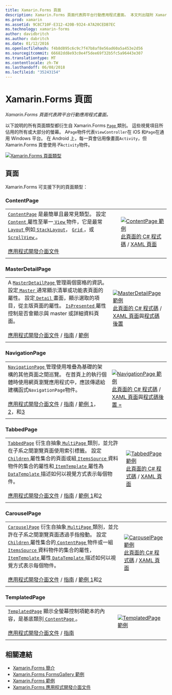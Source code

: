 ```yaml
---
title: Xamarin.Forms 頁面
description: Xamarin.Forms 頁面代表跨平台行動應用程式畫面。 本文列出隨附 Xamarin.Forms 中的頁面。
ms.prod: xamarin
ms.assetid: 9C8C710F-E312-420B-9324-A7A20CEDB7EC
ms.technology: xamarin-forms
author: davidbritch
ms.author: dabritch
ms.date: 01/12/2016
ms.openlocfilehash: f4b8d895c6c9c7f47b8af8e56ad60a5a453e2d56
ms.sourcegitcommit: 66682dd8e93c0e4f5dee69f32b5fc5a96443e307
ms.translationtype: MT
ms.contentlocale: zh-TW
ms.lasthandoff: 06/08/2018
ms.locfileid: "35243154"
---
```

# <a name="xamarinforms-pages"></a>Xamarin.Forms 頁面

_Xamarin.Forms 頁面代表跨平台行動應用程式畫面。_

以下說明的所有頁面類型都衍生自 Xamarin.Forms [ `Page` ](https://developer.xamarin.com/api/type/Xamarin.Forms.Page/)類別。 這些視覺項目所佔用的所有或大部分的螢幕。 A`Page`物件代表`ViewController`在 iOS 和`Page`在通用 Windows 平台。 在 Android 上，每一頁會佔用像畫面`Activity`，但 Xamarin.Forms 頁會使用*不*`Activity`物件。

[ ![](pages-images/pages-sml.png "Xamarin.Forms 頁面類型")](pages-images/pages.png#lightbox "Xamarin.Forms 頁面類型")

## <a name="pages"></a>頁面

Xamarin.Forms 可支援下列的頁面類型：

<a name="contentPage" />

### <a name="contentpage"></a>ContentPage

|     |     |
| --- | --- |
| [`ContentPage`](https://developer.xamarin.com/api/type/Xamarin.Forms.ContentPage/) 是最簡單且最常見類型。 設定[ `Content` ](https://developer.xamarin.com/api/property/Xamarin.Forms.ContentPage.Content/)屬性至單一[ `View` ](views.md)物件，它是最常[ `Layout` ](layouts.md)例如[ `StackLayout`](layouts.md#stackLayout)， [ `Grid` ](layouts.md#grid)，或[ `ScrollView` ](layouts.md#scrollView)。<br /><br />[應用程式開發介面文件](https://developer.xamarin.com/api/type/Xamarin.Forms.ContentPage/) | [![ContentPage 範例](pages-images/ContentPage.png "ContentPage 範例")](pages-images/ContentPage-Large.png#lightbox "ContentPage 範例")<br />[此頁面的 C# 程式碼](https://github.com/xamarin/xamarin-forms-samples/blob/master/FormsGallery/FormsGallery/FormsGallery/CodeExamples/ContentPageDemoPage.cs) / [XAML 頁面](https://github.com/xamarin/xamarin-forms-samples/blob/master/FormsGallery/FormsGallery/FormsGallery/XamlExamples/ContentPageDemoPage.xaml) |
|     |     |

### <a name="masterdetailpage"></a>MasterDetailPage

|     |     |
| --- | --- |
| A [ `MasterDetailPage` ](https://developer.xamarin.com/api/type/Xamarin.Forms.MasterDetailPage/)管理兩個窗格的資訊。 設定[ `Master` ](https://developer.xamarin.com/api/property/Xamarin.Forms.MasterDetailPage.Master/)通常顯示清單或功能表頁面的屬性。 設定[ `Detail` ](https://developer.xamarin.com/api/property/Xamarin.Forms.MasterDetailPage.Detail/)畫面，顯示選取的項目，從主版頁面的屬性。 [ `IsPresented` ](https://developer.xamarin.com/api/property/Xamarin.Forms.MasterDetailPage.IsPresented/)屬性控制是否會顯示與 master 或詳細資料頁面。<br /><br />[應用程式開發介面文件](https://developer.xamarin.com/api/type/Xamarin.Forms.MasterDetailPage/) / [指南](~/xamarin-forms/app-fundamentals/navigation/master-detail-page.md) / [範例](https://developer.xamarin.com/samples/xamarin-forms/Navigation/MasterDetailPage/) | [![MasterDetailPage 範例](pages-images/MasterDetailPage.png "MasterDetailPage 範例")](pages-images/MasterDetailPage-Large.png#lightbox "MasterDetailPage 範例")<br />[此頁面的 C# 程式碼](https://github.com/xamarin/xamarin-forms-samples/blob/master/FormsGallery/FormsGallery/FormsGallery/CodeExamples/MasterDetailPageDemoPage.cs) / [XAML 頁面](https://github.com/xamarin/xamarin-forms-samples/blob/master/FormsGallery/FormsGallery/FormsGallery/XamlExamples/MasterDetailPageDemoPage.xaml)與[程式碼後置](https://github.com/xamarin/xamarin-forms-samples/blob/master/FormsGallery/FormsGallery/FormsGallery/XamlExamples/MasterDetailPageDemoPage.xaml.cs) |
|     |     |

### <a name="navigationpage"></a>NavigationPage

|     |     |
| --- | --- |
| [ `NavigationPage` ](https://developer.xamarin.com/api/type/Xamarin.Forms.NavigationPage/)管理使用堆疊為基礎的架構的其他頁面之間巡覽。 在首頁上的執行個體時使用網頁瀏覽應用程式中，應該傳遞給建構函式`NavigationPage`物件。<br /><br />[應用程式開發介面文件](https://developer.xamarin.com/api/type/Xamarin.Forms.NavigationPage/) / [指南](~/xamarin-forms/app-fundamentals/navigation/hierarchical.md) / [範例 1](https://developer.xamarin.com/samples/xamarin-forms/Navigation/Hierarchical/)， [2](https://developer.xamarin.com/samples/xamarin-forms/Navigation/PassingData/)，和[3](https://developer.xamarin.com/samples/xamarin-forms/Navigation/LoginFlow/)  | [![NavigationPage 範例](pages-images/NavigationPage.png "NavigationPage 範例")](pages-images/NavigationPage-Large.png#lightbox "NavigationPage 範例")<br />[此頁面的 C# 程式碼](https://github.com/xamarin/xamarin-forms-samples/blob/master/FormsGallery/FormsGallery/FormsGallery/CodeExamples/NavigationPageDemoPage.cs) / [XAML 頁面](https://github.com/xamarin/xamarin-forms-samples/blob/master/FormsGallery/FormsGallery/FormsGallery/XamlExamples/NavigationPageDemoPage.xaml)與[程式碼後置 =](https://github.com/xamarin/xamarin-forms-samples/blob/master/FormsGallery/FormsGallery/FormsGallery/XamlExamples/NavigationPageDemoPage.xaml.cs) |
|     |     |

### <a name="tabbedpage"></a>TabbedPage

|     |     |
| --- | --- |
| [`TabbedPage`](https://developer.xamarin.com/api/type/Xamarin.Forms.TabbedPage/) 衍生自抽象[ `MultiPage` ](https://developer.xamarin.com/api/type/Xamarin.Forms.MultiPage%3CT%3E/)類別，並允許在子系之間瀏覽頁面使用索引標籤。 設定[ `Children` ](https://developer.xamarin.com/api/property/Xamarin.Forms.MultiPage%3CT%3E.Children/)屬性集合的頁面或組[ `ItemsSource` ](https://developer.xamarin.com/api/property/Xamarin.Forms.MultiPage%3CT%3E.ItemsSource/)資料物件的集合的屬性和[ `ItemTemplate` ](https://developer.xamarin.com/api/property/Xamarin.Forms.MultiPage%3CT%3E.ItemTemplate/)屬性為[ `DataTemplate` ](https://developer.xamarin.com/api/type/Xamarin.Forms.DataTemplate/)描述如何以視覺方式表示每個物件。<br /><br />[應用程式開發介面文件](https://developer.xamarin.com/api/type/Xamarin.Forms.TabbedPage/) / [指南](~/xamarin-forms/app-fundamentals/navigation/tabbed-page.md) / [範例 1](https://developer.xamarin.com/samples/xamarin-forms/Navigation/TabbedPage/)和[2](https://developer.xamarin.com/samples/xamarin-forms/Navigation/TabbedPageWithNavigationPage) | [![TabbedPage 範例](pages-images/TabbedPage.png "TabbedPage 範例")](pages-images/TabbedPage-Large.png#lightbox "TabbedPage 範例")<br />[此頁面的 C# 程式碼](https://github.com/xamarin/xamarin-forms-samples/blob/master/FormsGallery/FormsGallery/FormsGallery/CodeExamples/TabbedPageDemoPage.cs) / [XAML 頁面](https://github.com/xamarin/xamarin-forms-samples/blob/master/FormsGallery/FormsGallery/FormsGallery/XamlExamples/TabbedPageDemoPage.xaml) |
|     |     |

### <a name="carouselpage"></a>CarouselPage

|     |     |
| --- | --- |
| [`CarouselPage`](https://developer.xamarin.com/api/type/Xamarin.Forms.CarouselPage/) 衍生自抽象[ `MultiPage` ](https://developer.xamarin.com/api/type/Xamarin.Forms.MultiPage%3CT%3E/)類別，並允許在子系之間瀏覽頁面透過手指撥動。 設定[ `Children` ](https://developer.xamarin.com/api/property/Xamarin.Forms.MultiPage%3CT%3E.Children/)屬性集合的[ `ContentPage` ](#contentPage)物件或一組[ `ItemsSource` ](https://developer.xamarin.com/api/property/Xamarin.Forms.MultiPage%3CT%3E.ItemsSource/)資料物件的集合的屬性，[ `ItemTemplate` ](https://developer.xamarin.com/api/property/Xamarin.Forms.MultiPage%3CT%3E.ItemTemplate/)屬性[ `DataTemplate` ](https://developer.xamarin.com/api/type/Xamarin.Forms.DataTemplate/)描述如何以視覺方式表示每個物件。<br /><br />[應用程式開發介面文件](https://developer.xamarin.com/api/type/Xamarin.Forms.CarouselPage/) / [指南](~/xamarin-forms/app-fundamentals/navigation/carousel-page.md) / [範例 1](https://developer.xamarin.com/samples/xamarin-forms/Navigation/CarouselPage/)和[2](https://developer.xamarin.com/samples/xamarin-forms/Navigation/CarouselPageTemplate/) | [![CarouselPage 範例](pages-images/CarouselPage.png "CarouselPage 範例")](pages-images/CarouselPage-Large.png#lightbox "CarouselPage 範例")<br />[此頁面的 C# 程式碼](https://github.com/xamarin/xamarin-forms-samples/blob/master/FormsGallery/FormsGallery/FormsGallery/CodeExamples/CarouselPageDemoPage.cs) / [XAML 頁面](https://github.com/xamarin/xamarin-forms-samples/blob/master/FormsGallery/FormsGallery/FormsGallery/XamlExamples/CarouselPageDemoPage.xaml) |
|     |     |

### <a name="templatedpage"></a>TemplatedPage

|     |     |
| --- | --- |
| [`TemplatedPage`](https://developer.xamarin.com/api/type/Xamarin.Forms.TemplatedPage/) 顯示全螢幕控制項範本的內容，是基底類別[ `ContentPage` ](#contentPage)。<br /><br />[應用程式開發介面文件](https://developer.xamarin.com/api/type/Xamarin.Forms.TemplatedPage/) / [指南](~/xamarin-forms/app-fundamentals/templates/control-templates/index.md) | [![TemplatedPage 範例](pages-images/TemplatedPage.png "TemplatedPage 範例")](pages-images/TemplatedPage.png "TemplatedPage 範例") |
|     |     |

## <a name="related-links"></a>相關連結

- [Xamarin.Forms 簡介](~/xamarin-forms/get-started/introduction-to-xamarin-forms.md)
- [Xamarin.Forms FormsGallery 範例](https://developer.xamarin.com/samples/FormsGallery/)
- [Xamarin.Forms 範例](https://developer.xamarin.com/samples/xamarin-forms/all/)
- [Xamarin.Forms 應用程式開發介面文件](https://developer.xamarin.com/api/root/Xamarin.Forms/)

